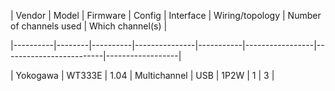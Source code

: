 | Vendor   | Model  | Firmware | Config        | Interface | Wiring/topology | Number of channels used | Which channel(s) |

|----------|--------|----------|---------------|-----------|-----------------|-------------------------|------------------|

| Yokogawa | WT333E | 1.04     | Multichannel  | USB       | 1P2W            | 1                       | 3                |


